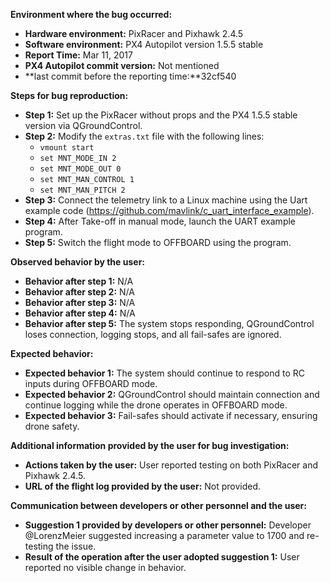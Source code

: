 **Environment where the bug occurred:**

- **Hardware environment:** PixRacer and Pixhawk 2.4.5
- **Software environment:** PX4 Autopilot version 1.5.5 stable
- **Report Time:** Mar 11, 2017
- **PX4 Autopilot commit version:** Not mentioned
- **last commit before the reporting time:**32cf540

**Steps for bug reproduction:**

- **Step 1:** Set up the PixRacer without props and the PX4 1.5.5 stable version via QGroundControl.
- **Step 2:** Modify the `extras.txt` file with the following lines:
  - `vmount start`
  - `set MNT_MODE_IN 2`
  - `set MNT_MODE_OUT 0`
  - `set MNT_MAN_CONTROL 1`
  - `set MNT_MAN_PITCH 2`
- **Step 3:** Connect the telemetry link to a Linux machine using the Uart example code (https://github.com/mavlink/c_uart_interface_example).
- **Step 4:** After Take-off in manual mode, launch the UART example program.
- **Step 5:** Switch the flight mode to OFFBOARD using the program.

**Observed behavior by the user:**

- **Behavior after step 1:** N/A
- **Behavior after step 2:** N/A
- **Behavior after step 3:** N/A
- **Behavior after step 4:** N/A
- **Behavior after step 5:** The system stops responding, QGroundControl loses connection, logging stops, and all fail-safes are ignored.

**Expected behavior:**

- **Expected behavior 1:** The system should continue to respond to RC inputs during OFFBOARD mode.
- **Expected behavior 2:** QGroundControl should maintain connection and continue logging while the drone operates in OFFBOARD mode.
- **Expected behavior 3:** Fail-safes should activate if necessary, ensuring drone safety.

**Additional information provided by the user for bug investigation:**

- **Actions taken by the user:** User reported testing on both PixRacer and Pixhawk 2.4.5.
- **URL of the flight log provided by the user:** Not provided.

**Communication between developers or other personnel and the user:**

- **Suggestion 1 provided by developers or other personnel:** Developer @LorenzMeier suggested increasing a parameter value to 1700 and re-testing the issue.
- **Result of the operation after the user adopted suggestion 1:** User reported no visible change in behavior.
